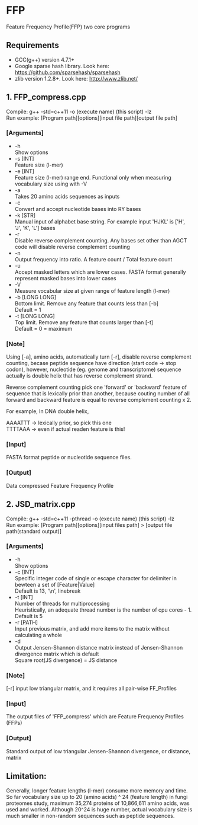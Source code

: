 # FFP
Feature Frequency Profile(FFP) two core programs


## Requirements  
- GCC(g++) version 4.7.1+  
- Google sparse hash library. Look here: https://github.com/sparsehash/sparsehash  
- zlib version 1.2.8+. Look here: http://www.zlib.net/  


## 1. FFP_compress.cpp
Compile: g++ -std=c++11 -o (execute name) (this script) -lz  
Run example: [Program path][options][input file path][output file path]  

### [Arguments]
* -h  
    Show options  
* -s [INT]  
    Feature size (l-mer)  
* -e [INT]  
    Feature size (l-mer) range end. Functional only when measuring vocabulary size using with -V  
* -a  
    Takes 20 amino acids sequences as inputs  
* -c  
    Convert and accept nucleotide bases into RY bases 
* -k [STR]  
    Manual input of alphabet base string. For example input 'HJKL' is ['H', 'J', 'K', 'L'] bases  
* -r  
    Disable reverse complement counting. Any bases set other than AGCT code will disable reverse complement counting  
* -n  
    Output frequency into ratio. A feature count / Total feature count  
* -u  
    Accept masked letters which are lower cases. FASTA format generally represent masked bases into lower cases  
* -V  
    Measure vocabular size at given range of feature length (l-mer)  
* -b [LONG LONG]  
    Bottom limit. Remove any feature that counts less than [-b]  
    Default = 1
* -t [LONG LONG]  
    Top limit. Remove any feature that counts larger than [-t]  
    Default = 0 = maximum  
    

### [Note]
Using [-a], amino acids, automatically turn [-r], disable reverse complement counting, becase peptide sequence have direction (start code -> stop codon), however, nucleotide (eg. genome and transcriptome) sequence actually is double helix that has reverse complement strand.


Reverse complement counting pick one 'forward' or 'backward' feature of sequence that is lexically prior than another, because couting number of all forward and backward feature is equal to reverse complement counting x 2.

For example,
In DNA double helix,

AAAATTT -> lexically prior, so pick this one  
TTTTAAA -> even if actual readen feature is this!  


### [Input]
FASTA format peptide or nucleotide sequence files. 


### [Output]
Data compressed Feature Frequency Profile


## 2. JSD_matrix.cpp
Compile: g++ -std=c++11 -pthread -o (execute name) (this script) -lz  
Run example: [Program path][options][input files path] > [output file path(standard output)]  

### [Arguments]

* -h  
    Show options  
* -c [INT]  
    Specific integer code of single or escape character for delimiter in bewteen a set of [Feature|Value]  
    Default is 13, '\n', linebreak
* -t [INT]  
    Number of threads for multiprocessing  
    Heuristically, an adequate thread number is the number of cpu cores - 1. Default is 5
* -r [PATH]  
    Input previous matrix, and add more items to the matrix without calculating a whole    
* -d  
    Output Jensen-Shannon distance matrix instead of Jensen-Shannon divergence matrix which is default  
    Square root(JS divergence) = JS distance  
    

### [Note]
[-r] input low triangular matrix, and it requires all pair-wise FF_Profiles


### [Input]
The output files of 'FFP_compress' which are Feature Frequency Profiles (FFPs)


### [Output]
Standard output of low triangular Jensen-Shannon divergence, or distance, matrix


## Limitation:
Generally, longer feature lengths (l-mer) consume more memory and time.  
So far vocabulary size up to 20 (amino acids) ^ 24 (feature length) in fungi proteomes study, maximum 35,274 proteins of 10,866,611 amino acids, was used and worked. Although 20^24 is huge number, actual vocabulary size is much smaller in non-random sequences such as peptide sequences.
